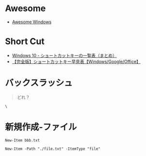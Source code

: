 # Awesome

- [Awesome Windows](https://github.com/Awesome-Windows/Awesome#readme)

# Short Cut

- [Windows 10 - ショートカットキーの一覧表（まとめ）](https://pc-karuma.net/windows-10-keyboard-shortcuts-list/#google_vignette)
- [【完全版】ショートカットキー早見表【Windows/Google/Office】](https://techmania.jp/blog/windows-shortcutkey/)

# バックスラッシュ

> どれ？

```
\
```

# 新規作成-ファイル

```
New-Item bbb.txt
```

```
New-Item -Path "./file.txt" -ItemType "file"
```
